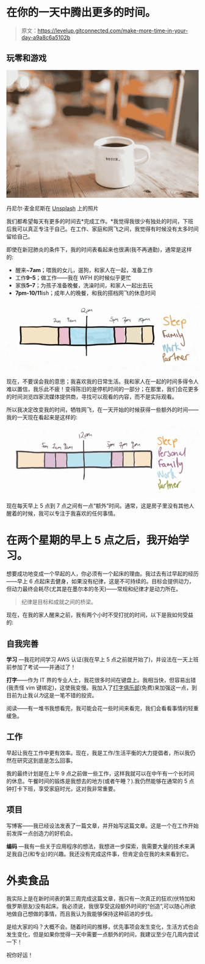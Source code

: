 # 在你的一天中腾出更多的时间。

> 原文：<https://levelup.gitconnected.com/make-more-time-in-your-day-a9a8c6a5102b>

## 玩零和游戏

![](img/19e6899e2db71a77acadc99872e0c22e.png)

丹尼尔·麦金尼斯在 [Unsplash](https://unsplash.com?utm_source=medium&utm_medium=referral) 上的照片

我们都希望每天有更多的时间去*完成工作。*我觉得我很少有独处的时间，下班后我可以真正专注于自己。在工作、家庭和网飞之间，我觉得有时候没有太多时间留给自己。

即使在新冠肺炎的条件下，我的时间表看起来也很满(我不再通勤)，通常是这样的:

*   醒来~**7am**；喂我的女儿，遛狗，和家人在一起，准备工作
*   工作**9–5**；做工作——我在 WFH 的时候似乎更忙
*   家族**5–7**；为孩子准备晚餐，洗澡时间，和家人一起出去玩
*   **7pm-10/11**ish；成年人的晚餐，和我的搭档网飞的休息时间

![](img/9c0ce9e18b29f2ce5e67fb0b939a5de1.png)

现在，不要误会我的意思；我喜欢我的日常生活。我和家人在一起的时间多得令人难以置信，我乐此不疲！变得陈旧的是停机时间的一部分；在那里，我们会花更多的时间浏览四家流媒体提供商，寻找可以观看的内容，而不是实际观看。

所以我决定改变我的时间，牺牲网飞，在一天开始的时候获得一些额外的时间——我的一天现在看起来是这样的:

![](img/1f2cfbf254e768bff2b8967887ea7257.png)

现在每天早上 5 点到 7 点之间有一点“额外”时间。通常，这是房子里没有其他人醒着的时候，我可以专注于我喜欢的任何事情。

# 在两个星期的早上 5 点之后，我开始学习。

想要成功地变成一个早起的人，你必须有一个起床的理由。我过去有过早起的经历——早上 6 点起床去健身，如果没有纪律，这是不可持续的。目标会提供动力，但动力最终会耗尽(尤其是在墨尔本的冬天)——常规和纪律才是动力所在。

> 纪律是目标和成就之间的桥梁。

现在，在我的家人醒来之前，我有两个小时不受打扰的时间，以下是我如何受益的:

## 自我完善

**学习** —我花时间学习 AWS 认证(我在早上 5 点之前就开始了)，并设法在一天上班前参加了考试——并通过了！

**打字**——作为 IT 界的专业人士，我花很多时间在键盘上。我相当快，但容易出错(我责怪 vim 键绑定)，这使我变慢。我加入了[打字俱乐部](http://typingclub.com)(免费)来加强这一点，到目前为止我*认为*这是一笔不错的投资。

阅读——有一堆书我想看完，我可能会花一些时间来看完，我们会看看事情的轻重缓急。

## 工作

早起让我在工作中更有效率。现在，我是工作/生活平衡的大力提倡者，所以我仍然在研究这到底是怎么回事。

我的最终计划是在上午 9 点之前做一些工作，这样我就可以在中午有一个长时间的休息。午餐时间的锻炼是我想去的地方(或者午睡？).我仍然能够在通常的 5 点钟打卡下班，享受家庭时光，这对我非常重要。

## 项目

写博客——我已经设法发表了一篇文章，并开始写这篇文章。这是一个在工作开始前发挥一点创造力的好机会。

**编码** —我有一些关于应用程序的想法，我想进一步探索，我需要大量的技术来满足我自己(和专业)的兴趣。我还没有完成这件事，但肯定会在我的未来看到它。

# 外卖食品

我实际上是在新时间表的第三周完成这篇文章，我只有一次真正的狂欢(伏特加和俄罗斯朋友)没有起床。我必须说，我很享受这段额外时间的“创造”,可以随心所欲地做自己想做的事情，而且我认为我能够保持这种前进的步伐。

是给大家的吗？大概不会。随着时间的推移，优先事项会发生变化，生活方式也会发生变化，但是如果你觉得一天中需要一点额外的时间，我建议至少在几周内尝试一下！

祝你好运！